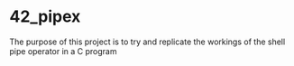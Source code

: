 # 42_pipex
The purpose of this project is to try and replicate the workings of the shell pipe operator in a C program

